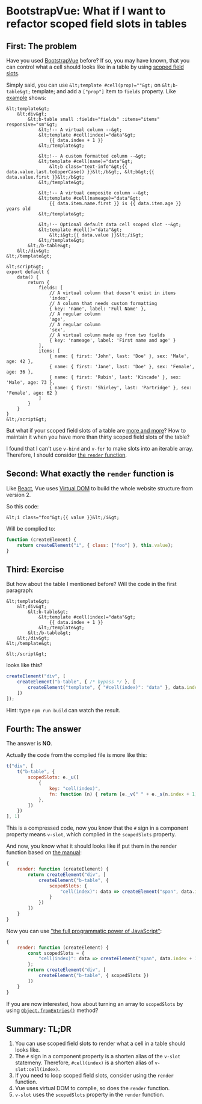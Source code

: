 # BootstrapVue: What if I want to refactor scoped field slots in tables

## First: The problem

Have you used [BootstrapVue](https://bootstrap-vue.org) before? If so, you may have known, that you can control what a cell should looks like in a table by using [scoped field slots](https://bootstrap-vue.org/docs/components/table#scoped-field-slots).

Simply said, you can use `&lt;template #cell(prop)=""&gt;` on `&lt;b-table&gt;` template; and add a `["prop"]` item to `fields` property. Like [example](https://bootstrap-vue.org/docs/components/table#scoped-field-slots) shows:

```vue
&lt;template&gt;
    &lt;div&gt;
        &lt;b-table small :fields="fields" :items="items" responsive="sm"&gt;
            &lt;!-- A virtual column --&gt;
            &lt;template #cell(index)="data"&gt;
                {{ data.index + 1 }}
            &lt;/template&gt;

            &lt;!-- A custom formatted column --&gt;
            &lt;template #cell(name)="data"&gt;
                &lt;b class="text-info"&gt;{{ data.value.last.toUpperCase() }}&lt;/b&gt;, &lt;b&gt;{{ data.value.first }}&lt;/b&gt;
            &lt;/template&gt;

            &lt;!-- A virtual composite column --&gt;
            &lt;template #cell(nameage)="data"&gt;
                {{ data.item.name.first }} is {{ data.item.age }} years old
            &lt;/template&gt;

            &lt;!-- Optional default data cell scoped slot --&gt;
            &lt;template #cell()="data"&gt;
                &lt;i&gt;{{ data.value }}&lt;/i&gt;
            &lt;/template&gt;
        &lt;/b-table&gt;
    &lt;/div&gt;
&lt;/template&gt;

&lt;script&gt;
export default {
    data() {
        return {
            fields: [
                // A virtual column that doesn't exist in items
                'index',
                // A column that needs custom formatting
                { key: 'name', label: 'Full Name' },
                // A regular column
                'age',
                // A regular column
                'sex',
                // A virtual column made up from two fields
                { key: 'nameage', label: 'First name and age' }
            ],
            items: [
                { name: { first: 'John', last: 'Doe' }, sex: 'Male', age: 42 },
                { name: { first: 'Jane', last: 'Doe' }, sex: 'Female', age: 36 },
                { name: { first: 'Rubin', last: 'Kincade' }, sex: 'Male', age: 73 },
                { name: { first: 'Shirley', last: 'Partridge' }, sex: 'Female', age: 62 }
            ]
        }
    }
}
&lt;/script&gt;
```

But what if your scoped field slots of a table are [more and more](https://www.youtube.com/watch?v=mH0_XpSHkZo)? How to maintain it when you have more than thirty scoped field slots of the table?

I found that I can't use `v-bind` and `v-for` to make slots into an iterable array. Therefore, I should consider [the `render` function](https://vuejs.org/v2/guide/render-function.html).

## Second: What exactly the `render` function is

Like [React](https://reactjs.org), Vue uses [Virtual DOM](https://vuejs.org/v2/guide/render-function.html#Nodes-Trees-and-the-Virtual-DOM) to build the whole website structure from version 2.

So this code:

```vue
&lt;i class="foo"&gt;{{ value }}&lt;/i&gt;
```

Will be complied to:

```js
function (createElement) {
    return createElement("i", { class: ["foo"] }, this.value);
}
```

## Third: Exercise

But how about the table I mentioned before? Will the code in the first paragraph:

```vue
&lt;template&gt;
    &lt;div&gt;
        &lt;b-table&gt;
            &lt;template #cell(index)="data"&gt;
                {{ data.index + 1 }}
            &lt;/template&gt;
        &lt;/b-table&gt;
    &lt;/div&gt;
&lt;/template&gt;

&lt;/script&gt;
```

looks like this?

```js
createElement("div", [
    createElement("b-table", { /* bypass */ }, [
        createElement("template", { "#cell(index)": "data" }, data.index + 1)
    ])
]);
```

Hint: type `npm run build` can watch the result.

## Fourth: The answer

The answer is **NO**.

Actually the code from the complied file is more like this:

```js
t("div", [
    t("b-table", {
        scopedSlots: e._u([
            {
                key: "cell(index)",
                fn: function (n) { return [e._v(" " + e._s(n.index + 1) + " ")] }
            },
        ])
    })
], 1)
```

This is a compressed code, now you know that the `#` sign in a component property means `v-slot`, which complied in the `scopedSlots` property.

And now, you know what it should looks like if put them in the render function based on [the manual](https://vuejs.org/v2/guide/render-function.html#The-Data-Object-In-Depth):

```js
{
    render: function (createElement) {
        return createElement("div", [
            createElement("b-table", {
                scopedSlots: {
                    "cell(index)": data => createElement("span", data.index + 1)
                }
            })
        ])
    }
}
```

Now you can use ["the full programmatic power of JavaScript"](https://vuejs.org/v2/guide/render-function.html):

```js
{
    render: function (createElement) {
        const scopedSlots = {
            "cell(index)": data => createElement("span", data.index + 1)
        };
        return createElement("div", [
            createElement("b-table", { scopedSlots })
        ])
    }
}
```

If you are now interested, how about turning an array to `scopedSlots` by using [`Object.fromEntries()`](https://developer.mozilla.org/en-US/docs/Web/JavaScript/Reference/Global_Objects/Object/fromEntries) method?

## Summary: TL;DR

1. You can use scoped field slots to render what a cell in a table should looks like.
2. The `#` sign in a component property is a shorten alias of the `v-slot` statemeny. Therefore, `#cell(index)` is a shorten alias of `v-slot:cell(index)`.
3. If you need to loop scoped field slots, consider using the `render` function.
4. Vue uses virtual DOM to complie, so does the `render` function.
5. `v-slot` uses the `scopedSlots` property in the `render` function.
